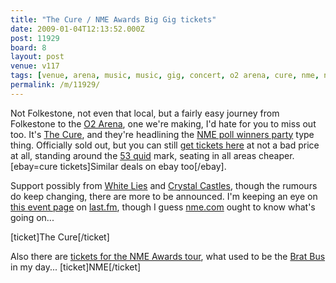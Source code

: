 ```yaml
---
title: "The Cure / NME Awards Big Gig tickets"
date: 2009-01-04T12:13:52.000Z
post: 11929
board: 8
layout: post
venue: v117
tags: [venue, arena, music, music, gig, concert, o2 arena, cure, nme, nme poll winners party, nme awards, nme awards big gig, folkestone, brat bus]
permalink: /m/11929/
---
```

Not Folkestone, not even that local, but a fairly easy journey from Folkestone to the <a href="/wiki/o2+arena">O2 Arena</a>, one we're making, I'd hate for you to miss out too. It's <a href="/wiki/cure">The Cure</a>, and they're headlining the <a href="http://www.getmein.com/tickets/nme-awards-big-gig-tickets/london-105288.html">NME poll winners party</a> type thing. Officially sold out, but you can still <a href="http://www.getmein.com/tickets/nme-awards-big-gig-tickets/london-105288.html">get tickets here</a> at not a bad price at all, standing around the <a href="http://www.getmein.com/tickets/nme-awards-big-gig-tickets/london-105288.html">53 quid</a> mark, seating in all areas cheaper. [ebay=cure tickets]Similar deals on ebay too[/ebay].

Support possibly from <a href="/wiki/white+lies">White Lies</a> and <a href="/wiki/crystal+castles">Crystal Castles</a>, though the rumours do keep changing, there are more to be announced. I'm keeping an eye on <a href="http://www.last.fm/event/825751">this event page</a> on <a href="http://last.fm">last.fm</a>, though I guess <a href="http://nme.com">nme.com</a> ought to know what's going on...

[ticket]The Cure[/ticket]

Also there are <a href="http://www.clarkeology.com/tickets/nme">tickets for the NME Awards tour</a>, what used to be the <a href="/wiki/brat+bus">Brat Bus</a> in my day...
[ticket]NME[/ticket]
